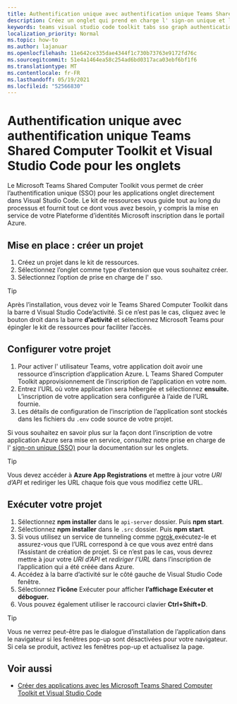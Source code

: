 ```yaml
---
title: Authentification unique avec authentification unique Teams Shared Computer Toolkit et Visual Studio Code pour les onglets
description: Créez un onglet qui prend en charge l' sign-on unique et les appels Microsoft Graph directement dans Visual Studio Code avec le Microsoft Teams Shared Computer Toolkit
keywords: teams visual studio code toolkit tabs sso graph authentication Azure identity platform
localization_priority: Normal
ms.topic: how-to
ms.author: lajanuar
ms.openlocfilehash: 11e642ce335dae4344f1c730b73763e9172fd76c
ms.sourcegitcommit: 51e4a1464ea58c254ad6bd0317aca03ebf6bf1f6
ms.translationtype: MT
ms.contentlocale: fr-FR
ms.lasthandoff: 05/19/2021
ms.locfileid: "52566830"
---
```

# <a name="single-sign-on-authentication-with-teams-toolkit-and-visual-studio-code-for-tabs"></a>Authentification unique avec authentification unique Teams Shared Computer Toolkit et Visual Studio Code pour les onglets

Le Microsoft Teams Shared Computer Toolkit vous permet de créer l’authentification unique (SSO) pour les applications onglet directement dans Visual Studio Code. Le kit de ressources vous guide tout au long du processus et fournit tout ce dont vous avez besoin, y compris la mise en service de votre Plateforme d’identités Microsoft inscription dans le portail Azure.

## <a name="get-started--create-a-project"></a>Mise en place : créer un projet

1. Créez un projet dans le kit de ressources.
1. Sélectionnez l’onglet comme type d’extension que vous souhaitez créer.
1. Sélectionnez l’option de prise en charge de l' sso.

> [!TIP]
> Après l’installation, vous devez voir le Teams Shared Computer Toolkit dans la barre d Visual Studio Code’activité. Si ce n’est pas le cas, cliquez avec le bouton droit dans la barre **d’activité** et sélectionnez Microsoft Teams pour épingler le kit de ressources pour faciliter l’accès.

## <a name="configure-your-project"></a>Configurer votre projet

1. Pour activer l' utilisateur Teams, votre application doit avoir une ressource d’inscription d’application Azure. L Teams Shared Computer Toolkit approvisionnement de l’inscription de l’application en votre nom.
1. Entrez l’URL où votre application sera hébergée et sélectionnez **ensuite.** L’inscription de votre application sera configurée à l’aide de l’URL fournie.
1. Les détails de configuration de l’inscription de l’application sont stockés dans les fichiers du `.env` code source de votre projet.

Si vous souhaitez en savoir plus sur la façon  dont l’inscription de votre application Azure sera mise en service, consultez notre prise en charge de l' [sign-on unique (SSO)](../tabs/how-to/authentication/auth-aad-sso.md) pour la documentation sur les onglets.

> [!TIP]
> Vous devez accéder à **Azure App Registrations** et  mettre à jour votre *URI d’API* et rediriger les URL chaque fois que vous modifiez cette URL.

## <a name="run-your-project"></a>Exécuter votre projet

1. Sélectionnez **npm installer** dans le `api-server` dossier. Puis **npm start**.
1. Sélectionnez **npm installer** dans le `.src` dossier. Puis **npm start**.
1. Si vous utilisez un service de tunneling comme [ngrok,](https://ngrok.com/)exécutez-le et assurez-vous que l’URL correspond à ce que vous avez entré dans l’Assistant de création de projet. Si ce n’est pas le cas, vous devrez mettre à jour votre _URI d’API_ et _rediriger l’URL_ dans l’inscription de l’application qui a été créée dans Azure.
1. Accédez à la barre d’activité sur le côté gauche de Visual Studio Code fenêtre.
1. Sélectionnez **l’icône** Exécuter pour afficher **l’affichage Exécuter et déboguer.**
1. Vous pouvez également utiliser le raccourci clavier **Ctrl+Shift+D**.

> [!TIP]
> Vous ne verrez peut-être pas le dialogue d’installation de l’application dans le navigateur si les fenêtres pop-up sont désactivées pour votre navigateur. Si cela se produit, activez les fenêtres pop-up et actualisez la page.

## <a name="see-also"></a>Voir aussi

- [Créer des applications avec les Microsoft Teams Shared Computer Toolkit et Visual Studio Code](visual-studio-code-overview.md)
